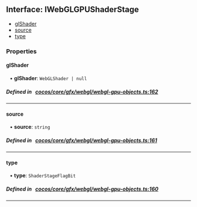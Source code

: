## Interface: IWebGLGPUShaderStage

- [glShader](#glShader)
- [source](#source)
- [type](#type)

### Properties

#### glShader

<div style="margin-left: 10px;">


• **glShader**: ``WebGLShader | null``

</div>

##### Defined in &nbsp;   [cocos/core/gfx/webgl/webgl-gpu-objects.ts:162](https://github.com/cocos-creator/engine/blob/c7bf6b8a9/cocos/core/gfx/webgl/webgl-gpu-objects.ts#L162)&nbsp;
___
#### source

<div style="margin-left: 10px;">


• **source**: ``string``

</div>

##### Defined in &nbsp;   [cocos/core/gfx/webgl/webgl-gpu-objects.ts:161](https://github.com/cocos-creator/engine/blob/c7bf6b8a9/cocos/core/gfx/webgl/webgl-gpu-objects.ts#L161)&nbsp;
___
#### type

<div style="margin-left: 10px;">


• **type**: ``ShaderStageFlagBit``

</div>

##### Defined in &nbsp;   [cocos/core/gfx/webgl/webgl-gpu-objects.ts:160](https://github.com/cocos-creator/engine/blob/c7bf6b8a9/cocos/core/gfx/webgl/webgl-gpu-objects.ts#L160)&nbsp;
___
